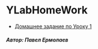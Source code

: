 # YLabHomeWork
 - [Домашнее задание по Уроку 1](https://github.com/PaulJavaYoung/YLabHomeWork/tree/master/src/com/oldboy/tasks/Lesson1)
   
#### ***Автор: Павел Ермолаев***

